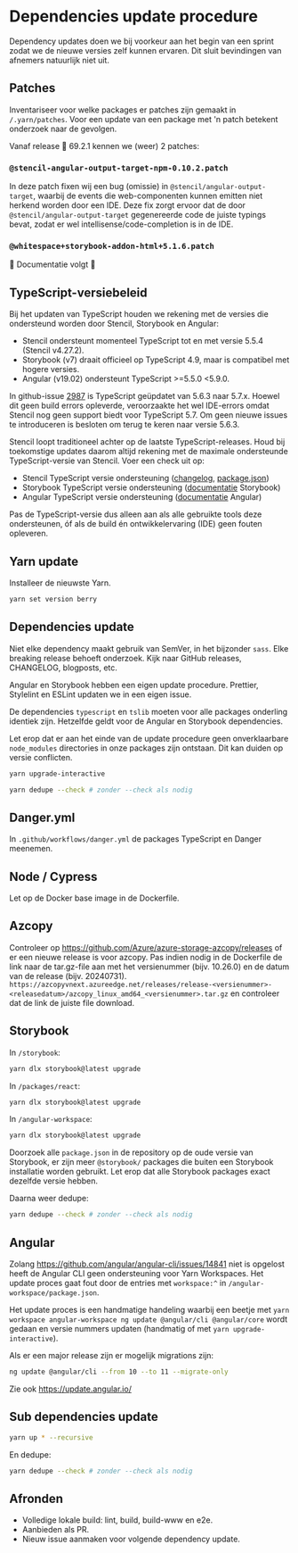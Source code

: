 # Dependencies update procedure

Dependency updates doen we bij voorkeur aan het begin van een sprint zodat we de nieuwe versies zelf kunnen ervaren. Dit sluit bevindingen van afnemers natuurlijk niet uit.

## Patches

Inventariseer voor welke packages er patches zijn gemaakt in `/.yarn/patches`. Voor een update van een package met 'n patch betekent onderzoek naar de gevolgen.

Vanaf release 🪼 69.2.1 kennen we (weer) 2 patches:

### `@stencil-angular-output-target-npm-0.10.2.patch`

In deze patch fixen wij een bug (omissie) in `@stencil/angular-output-target`, waarbij de events die web-componenten
kunnen emitten niet herkend worden door een IDE. Deze fix zorgt ervoor dat de door
`@stencil/angular-output-target` gegenereerde code de juiste typings bevat, zodat er wel
intellisense/code-completion is in de IDE.

### `@whitespace+storybook-addon-html+5.1.6.patch`

🚧 Documentatie volgt 🚧

## TypeScript-versiebeleid

Bij het updaten van TypeScript houden we rekening met de versies die ondersteund worden door Stencil, Storybook en Angular:

- Stencil ondersteunt momenteel TypeScript tot en met versie 5.5.4 (Stencil v4.27.2).
- Storybook (v7) draait officieel op TypeScript 4.9, maar is compatibel met hogere versies.
- Angular (v19.02) ondersteunt TypeScript \>=5.5.0 \<5.9.0.

In github-issue [2987](https://github.com/dso-toolkit/dso-toolkit/pull/2987) is TypeScript geüpdatet van 5.6.3 naar 5.7.x. Hoewel dit geen build errors opleverde, veroorzaakte het wel IDE-errors omdat Stencil nog geen support biedt voor TypeScript 5.7. Om geen nieuwe issues te introduceren is besloten om terug te keren naar versie 5.6.3.

Stencil loopt traditioneel achter op de laatste TypeScript-releases. Houd bij toekomstige updates daarom altijd rekening met de maximale ondersteunde TypeScript-versie van Stencil. Voer een check uit op:

- Stencil TypeScript versie ondersteuning ([changelog](https://github.com/stenciljs/core/blob/main/CHANGELOG.md), [package.json](https://github.com/stenciljs/core/blob/main/package.json))
- Storybook TypeScript versie ondersteuning ([documentatie](https://storybook.js.org/docs/configure/integration/typescript#typescript-49-support) Storybook)
- Angular TypeScript versie ondersteuning ([documentatie](https://angular.dev/reference/versions#) Angular)

Pas de TypeScript-versie dus alleen aan als alle gebruikte tools deze ondersteunen, óf als de build én ontwikkelervaring (IDE) geen fouten opleveren.

## Yarn update

Installeer de nieuwste Yarn.

```sh
yarn set version berry
```

## Dependencies update

Niet elke dependency maakt gebruik van SemVer, in het bijzonder `sass`. Elke breaking release behoeft onderzoek. Kijk naar GitHub releases, CHANGELOG, blogposts, etc.

Angular en Storybook hebben een eigen update procedure. Prettier, Stylelint en ESLint updaten we in een eigen issue.

De dependencies `typescript` en `tslib` moeten voor alle packages onderling identiek zijn. Hetzelfde geldt voor de Angular en Storybook dependencies.

Let erop dat er aan het einde van de update procedure geen onverklaarbare `node_modules` directories in onze packages zijn ontstaan. Dit kan duiden op versie conflicten.

```sh
yarn upgrade-interactive
```

```sh
yarn dedupe --check # zonder --check als nodig
```

## Danger.yml

In `.github/workflows/danger.yml` de packages TypeScript en Danger meenemen.

## Node / Cypress

Let op de Docker base image in de Dockerfile.

## Azcopy

Controleer op https://github.com/Azure/azure-storage-azcopy/releases of er een nieuwe release is voor azcopy. Pas indien nodig in de Dockerfile de link naar de tar.gz-file aan met het versienummer (bijv. 10.26.0) en de datum van de release (bijv. 20240731). `https://azcopyvnext.azureedge.net/releases/release-<versienummer>-<releasedatum>/azcopy_linux_amd64_<versienummer>.tar.gz` en controleer dat de link de juiste file download.

## Storybook

In `/storybook`:

```sh
yarn dlx storybook@latest upgrade
```

In `/packages/react`:

```sh
yarn dlx storybook@latest upgrade
```

In `/angular-workspace`:

```sh
yarn dlx storybook@latest upgrade
```

Doorzoek alle `package.json` in de repository op de oude versie van Storybook, er zijn meer `@storybook/` packages die buiten een Storybook installatie worden gebruikt. Let erop dat alle Storybook packages exact dezelfde versie hebben.

Daarna weer dedupe:

```sh
yarn dedupe --check # zonder --check als nodig
```

## Angular

Zolang https://github.com/angular/angular-cli/issues/14841 niet is opgelost heeft de Angular CLI geen ondersteuning voor Yarn Workspaces. Het update proces gaat fout door de entries met `workspace:^` in `/angular-workspace/package.json`.

Het update proces is een handmatige handeling waarbij een beetje met `yarn workspace angular-workspace ng update @angular/cli @angular/core` wordt gedaan en versie nummers updaten (handmatig of met `yarn upgrade-interactive`).

Als er een major release zijn er mogelijk migrations zijn:

```sh
ng update @angular/cli --from 10 --to 11 --migrate-only
```

Zie ook https://update.angular.io/

## Sub dependencies update

```sh
yarn up * --recursive
```

En dedupe:

```sh
yarn dedupe --check # zonder --check als nodig
```

## Afronden

- Volledige lokale build: lint, build, build-www en e2e.
- Aanbieden als PR.
- Nieuw issue aanmaken voor volgende dependency update.
